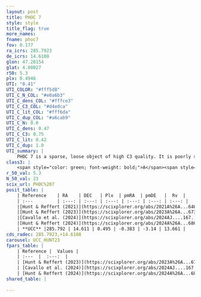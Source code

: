 ```yaml
---
layout: post
title: PHOC 7
style: style
title_flag: true
more_names: 
fname: phoc7
fov: 0.177
ra_icrs: 285.7923
de_icrs: 14.6108
glon: 47.28154
glat: 4.08027
r50: 5.3
plx: 0.4946
UTI: "0.41"
UTI_COLOR: "#fff5d8"
UTI_C_N_COL: "#e0a6b3"
UTI_C_dens_COL: "#fffce3"
UTI_C_C3_COL: "#d4edca"
UTI_C_lit_COL: "#fff6da"
UTI_C_dup_COL: "#a6cab9"
UTI_C_N: 0.0
UTI_C_dens: 0.47
UTI_C_C3: 0.75
UTI_C_lit: 0.42
UTI_C_dup: 1.0
UTI_summary: |
    PHOC 7 is a sparse, loose object of high C3 quality. It is poorly studied in the literature.<br><br><span style="color: #99180f; font-weight: bold;">Warning: </span>contains less than 25 stars with <i>P>0.5</i> estimated.
class3: |
    <span style="color: green; font-weight: bold;">A</span><span style="color: #FFC300; font-weight: bold;">B</span>
r_50_val: 5.3
N_50_val: 23
scix_url: PHOC%207
posit_table: |
    | Reference    | RA    | DEC   | Plx  | pmRA  | pmDE   |  Rv  |
    | :---         | :---: | :---: | :---: | :---: | :---: | :---: |
    |[Hunt & Reffert (2021)](https://scixplorer.org/abs/2021A%26A...646A.104H) | 285.727 | 14.575 | 0.487 | -0.412 | -3.149 | -- |
    |[Hunt & Reffert (2023)](https://scixplorer.org/abs/2023A%26A...673A.114H) | 285.777 | 14.626 | 0.502 | -0.358 | -3.136 | 11.13 |
    |[Cavallo et al. (2024)](https://scixplorer.org/abs/2024AJ....167...12C) | 285.768 | 14.612 | 0.501 | -- | -- | -- |
    |[Hunt & Reffert (2024)](https://scixplorer.org/abs/2024A%26A...686A..42H) | 285.777 | 14.626 | 0.502 | -0.358 | -3.136 | 11.13 |
    | **UCC** |285.792 | 14.611 | 0.495 | -0.383 | -3.14 | 13.661 | 
cds_radec: 285.7923,+14.6108
carousel: UCC_HUNT23
fpars_table: |
    | Reference |  Values |
    | :---  |  :---:  |
    | [Hunt & Reffert (2023)](https://scixplorer.org/abs/2023A%26A...673A.114H) | `AV50=1.862, diffAV50=0.673, MOD50=11.38, logAge50=8.33` |
    | [Cavallo et al. (2024)](https://scixplorer.org/abs/2024AJ....167...12C) | `AV50=2.22, dMod50=11.21, logAge50=7.89, [Fe/H]50=-0.13` |
    | [Hunt & Reffert (2024)](https://scixplorer.org/abs/2024A%26A...686A..42H) | `MassJ=205.531` |
shared_table: |
    
---
```

